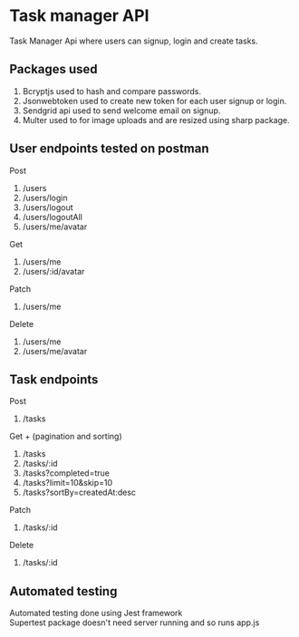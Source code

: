 # Task manager API

Task Manager Api where users can signup, login and create tasks. 

## Packages used

1. Bcryptjs used to hash and compare passwords.
2. Jsonwebtoken used to create new token for each user signup or login.
3. Sendgrid api used to send welcome email on signup.
4. Multer used to for image uploads and are resized using sharp package.

## User endpoints tested on postman
Post
1. /users
2. /users/login
3. /users/logout
4. /users/logoutAll
5. /users/me/avatar

Get
1. /users/me
2. /users/:id/avatar

Patch
1. /users/me

Delete
1. /users/me
2. /users/me/avatar

## Task endpoints
Post
1. /tasks

Get + (pagination and sorting)
1. /tasks
2. /tasks/:id
3. /tasks?completed=true
4. /tasks?limit=10&skip=10
5. /tasks?sortBy=createdAt:desc

Patch
1. /tasks/:id

Delete
1. /tasks/:id

## Automated testing
Automated testing done using Jest framework<br>
Supertest package doesn't need server running and so runs app.js
